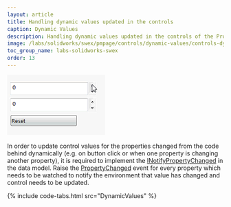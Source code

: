 ```yaml
---
layout: article
title: Handling dynamic values updated in the controls
caption: Dynamic Values
description: Handling dynamic values updated in the controls of the Property Manager Page using SwEx.PMPage framework
image: /labs/solidworks/swex/pmpage/controls/dynamic-values/controls-dynamic-values.gif
toc_group_name: labs-solidworks-swex
order: 13
---
```

![Values updated controls](controls-dynamic-values.gif)

In order to update control values for the properties changed from the code behind dynamically (e.g. on button click or when one property is changing another property), it is required to implement the [INotifyPropertyChanged](https://docs.microsoft.com/en-us/dotnet/api/system.componentmodel.inotifypropertychanged?view=netframework-4.8) in the data model. Raise the [PropertyChanged](https://docs.microsoft.com/en-us/dotnet/api/system.componentmodel.inotifypropertychanged.propertychanged?view=netframework-4.8) event for every property which needs to be watched to notify the environment that value has changed and control needs to be updated.

{% include code-tabs.html src="DynamicValues" %}
